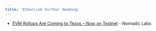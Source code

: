 ```yaml
---
title: 'Etherlink Further Reading'
---
```


* [EVM Rollups Are Coming to Tezos – Now on Testnet](https://research-development.nomadic-labs.com/evm-tezos-testnet.html) - Nomadic Labs
